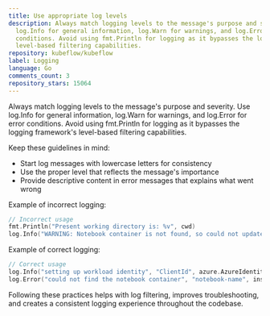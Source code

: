 ```yaml
---
title: Use appropriate log levels
description: Always match logging levels to the message's purpose and severity. Use
  log.Info for general information, log.Warn for warnings, and log.Error for error
  conditions. Avoid using fmt.Println for logging as it bypasses the logging framework's
  level-based filtering capabilities.
repository: kubeflow/kubeflow
label: Logging
language: Go
comments_count: 3
repository_stars: 15064
---
```


Always match logging levels to the message's purpose and severity. Use log.Info for general information, log.Warn for warnings, and log.Error for error conditions. Avoid using fmt.Println for logging as it bypasses the logging framework's level-based filtering capabilities.

Keep these guidelines in mind:
- Start log messages with lowercase letters for consistency
- Use the proper level that reflects the message's importance
- Provide descriptive content in error messages that explains what went wrong

Example of incorrect logging:
```go
// Incorrect usage
fmt.Println("Present working directory is: %v", cwd)
log.Info("WARNING: Notebook container is not found, so could not update State of Notebook CR")
```

Example of correct logging:
```go
// Correct usage
log.Info("setting up workload identity", "ClientId", azure.AzureIdentityClientId)
log.Error("could not find the notebook container", "notebook-name", instance.Name)
```

Following these practices helps with log filtering, improves troubleshooting, and creates a consistent logging experience throughout the codebase.

